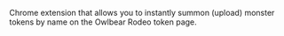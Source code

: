 Chrome extension that allows you to instantly summon (upload) monster tokens by name on the Owlbear Rodeo token page.
